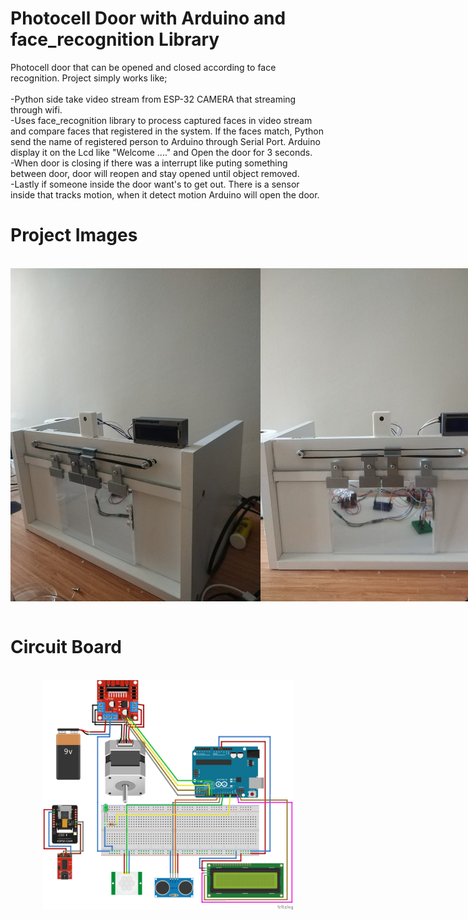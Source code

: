 # Photocell Door with Arduino and face_recognition Library
Photocell door that can be opened and closed according to face recognition. Project simply works like; </br>
</br>-Python side take video stream from ESP-32 CAMERA that streaming through wifi. </br>
-Uses face_recognition library to process captured faces in video stream and compare faces that registered in the system. If the faces match, Python send the name of registered person to Arduino through Serial Port. Arduino display it on the Lcd like "Welcome ...." and Open the door for 3 seconds.</br>
-When door is closing if there was a interrupt like puting something between door, door will reopen and stay opened until object removed.</br>
-Lastly if someone inside the door want's to get out. There is a sensor inside that tracks motion, when it detect motion Arduino will open the door.


# Project Images

</br>
<div style="display:flex;justify-content: space-evenly">
<img src="https://github.com/HarunResitKarahan/Photocell-Door-with-Arduino-and-face_recognition-Library/blob/main/Photocell-Door-Image1.jpeg" width="400">
<img src="https://github.com/HarunResitKarahan/Photocell-Door-with-Arduino-and-face_recognition-Library/blob/main/Photocell-Door-Image2.jpeg" width="400"></div>
</br>

# Circuit Board

</br>
<div style="display:flex;justify-content: center">
<img src="https://github.com/HarunResitKarahan/Photocell-Door-with-Arduino-and-face_recognition-Library/blob/main/CircuitDiagram.png" width="400">
</div>
</br>
